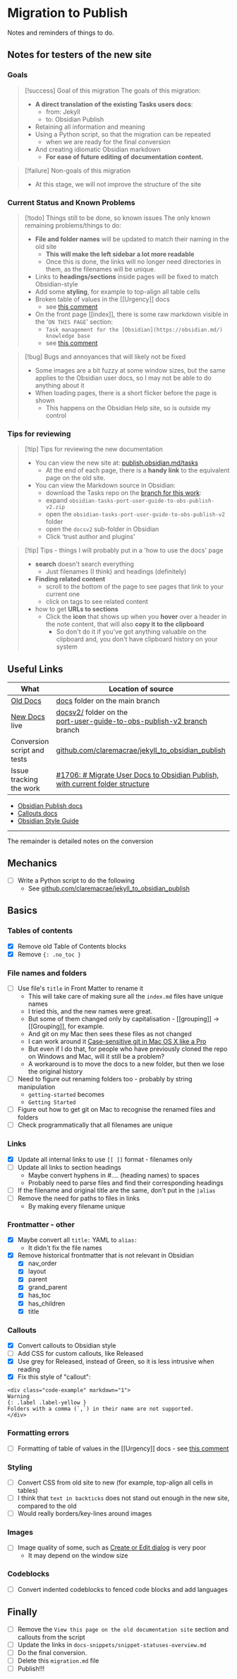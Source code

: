 # Migration to Publish

Notes and reminders of things to do.

## Notes for testers of the new site

### Goals

> [!success] Goal of this migration
> The goals of this migration:
>
> - **A direct translation of the existing Tasks users docs**:
>   - from: Jekyll
>   - to: Obsidian Publish
> - Retaining all information and meaning
> - Using a Python script, so that the migration can be repeated
>   - when we are ready for the final conversion
> - And creating idiomatic Obsidian markdown
>   - **For ease of future editing of documentation content.**

> [!failure] Non-goals of this migration
>
> - At this stage, we will not improve the structure of the site

### Current Status and Known Problems

> [!todo] Things still to be done, so known issues
> The only known remaining problems/things to do:
>
> - **File and folder names** will be updated to match their naming in the old site
>   - **This will make the left sidebar a lot more readable**
>   - Once this is done, the links will no longer need directories in them, as the filenames will be unique.
> - Links to **headings/sections** inside pages will be fixed to match Obsidian-style
> - Add some **styling**, for example to top-align all table cells
> - Broken table of values in the [[Urgency]] docs
>   - see [this comment](https://github.com/obsidian-tasks-group/obsidian-tasks/issues/1706#issuecomment-1454284835)
> - On the front page [[index]], there is some raw markdown visible in the '`ON THIS PAGE`' section:
>   - `Task management for the [Obsidian](https://obsidian.md/) knowledge base`
>   - see [this comment](https://github.com/obsidian-tasks-group/obsidian-tasks/issues/1706#issuecomment-1454848203)

> [!bug] Bugs and annoyances that will likely not be fixed
>
> - Some images are a bit fuzzy at some window sizes, but the same applies to the Obsidian user docs, so I may not be able to do anything about it
> - When loading pages, there is a short flicker before the page is shown
>   - This happens on the Obsidian Help site, so is outside my control

### Tips for reviewing

> [!tip] Tips for reviewing the new documentation
>
> - You can view the new site at: [publish.obsidian.md/tasks](https://publish.obsidian.md/tasks)
>   - At the end of each page, there is a **handy link** to the equivalent page on the old site.
> - You can view the Markdown source in Obsidian:
>   - download the Tasks repo on the [branch for this work](https://github.com/obsidian-tasks-group/obsidian-tasks/archive/refs/heads/port-user-guide-to-obs-publish-v2.zip):
>   - expand `obsidian-tasks-port-user-guide-to-obs-publish-v2.zip`
>   - open the `obsidian-tasks-port-user-guide-to-obs-publish-v2` folder
>   - open the `docsv2` sub-folder in Obsidian
>   - Click 'trust author and plugins'

> [!tip] Tips - things I will probably put in a 'how to use the docs' page
>
> - **search** doesn't search everything
>   - Just filenames (I think) and headings (definitely)
> - **Finding related content**
>   - scroll to the bottom of the page to see pages that link to your current one
>   - click on tags to see related content
> - how to get **URLs to sections**
>   - Click the **icon** that shows up when you **hover** over a header in the note content, that will also **copy it to the clipboard**
>     - So don't do it if you've got anything valuable on the clipboard and, you don't have clipboard history on your system

## Useful Links

| What                                                               | Location of source                                                                                                                                                                                                                                                                          |
| ------------------------------------------------------------------ | ------------------------------------------------------------------------------------------------------------------------------------------------------------------------------------------------------------------------------------------------------------------------------------------- |
| [Old Docs](https://obsidian-tasks-group.github.io/obsidian-tasks/) | [docs](https://github.com/obsidian-tasks-group/obsidian-tasks/tree/main/docs) folder on the main branch                                                                                                                                                                                     |
| [New Docs](https://publish.obsidian.md/tasks/index) live           | [docsv2/](https://github.com/obsidian-tasks-group/obsidian-tasks/tree/port-user-guide-to-obs-publish-v2/docsv2) folder on the<br>[port-user-guide-to-obs-publish-v2 branch](https://github.com/obsidian-tasks-group/obsidian-tasks/compare/main...port-user-guide-to-obs-publish-v2) branch |
| Conversion script and tests                                        | [github.com/claremacrae/jekyll_to_obsidian_publish](https://github.com/claremacrae/jekyll_to_obsidian_publish)                                                                                                                                                                              |
| Issue tracking the work                                            | [#1706: # Migrate User Docs to Obsidian Publish, with current folder structure](https://github.com/obsidian-tasks-group/obsidian-tasks/issues/1706)                                                                                                                                         |

- [Obsidian Publish docs](https://help.obsidian.md/Obsidian+Publish/Introduction+to+Obsidian+Publish)
- [Callouts docs](https://help.obsidian.md/Editing+and+formatting/Callouts#Supported+types)
- [Obsidian Style Guide](https://help.obsidian.md/Contributing+to+Obsidian/Style+guide)

---

The remainder is detailed notes on the conversion

## Mechanics

- [ ] Write a Python script to do the following
  - See [github.com/claremacrae/jekyll_to_obsidian_publish](https://github.com/claremacrae/jekyll_to_obsidian_publish)

## Basics

### Tables of contents

- [x] Remove old Table of Contents blocks
- [x] Remove `{: .no_toc }`

### File names and folders

- [ ] Use file's `title` in Front Matter to rename it
  - This will take care of making sure all the `index.md` files have unique names
  - I tried this, and the new names were great.
  - But some of them changed only by capitalisation - [[grouping]] -> [[Grouping]], for example.
  - And git on my Mac then sees these files as not changed
  - I can work around it [Case-sensitive git in Mac OS X like a Pro](https://coderwall.com/p/mgi8ja/case-sensitive-git-in-mac-os-x-like-a-pro)
  - But even if I do that, for people who have previously cloned the repo on Windows and Mac, will it still be a problem?
  - A workaround is to move the docs to a new folder, but then we lose the original history
- [ ] Need to figure out renaming folders too - probably by string manipulation
  - `getting-started` becomes
  - `Getting Started`
- [ ] Figure out how to get git on Mac to recognise the renamed files and folders
- [ ] Check programmatically that all filenames are unique

### Links

- [x] Update all internal links to use `[[ ]]` format - filenames only
- [ ] Update all links to section headings
  - Maybe convert hyphens in #.... (heading names) to spaces
  - Probably need to parse files and find their corresponding headings
- [ ] If the filename and original title are the same, don't put in the `|alias`
- [ ] Remove the need for paths to files in links
  - By making every filename unique

### Frontmatter - other

- [x] Maybe convert all `title:` YAML to `alias:`
  - It didn't fix the file names
- [x] Remove historical frontmatter that is not relevant in Obsidian
  - [x] nav_order
  - [x] layout
  - [x] parent
  - [x] grand_parent
  - [x] has_toc
  - [x] has_children
  - [x] title

### Callouts

- [x] Convert callouts to Obsidian style
- [ ] Add CSS for custom callouts, like Released
- [x] Use grey for Released, instead of Green, so it is less intrusive when reading
- [x] Fix this style of "callout":

```text
<div class="code-example" markdown="1">
Warning
{: .label .label-yellow }
Folders with a comma (`,`) in their name are not supported.
</div>
```

### Formatting errors

- [ ] Formatting of table of values in the [[Urgency]] docs - see [this comment](https://github.com/obsidian-tasks-group/obsidian-tasks/issues/1706#issuecomment-1454284835)

### Styling

- [ ] Convert CSS from old site to new (for example, top-align all cells in tables)
- [ ] I think that `text in backticks` does not stand out enough in the new site, compared to the old
- [ ] Would really borders/key-lines around images

### Images

- [ ] Image quality of some, such as [Create or Edit dialog](https://publish.obsidian.md/tasks/getting-started/create-or-edit-task) is very poor
  - It may depend on the window size

### Codeblocks

- [ ] Convert indented codeblocks to fenced code blocks and add languages

## Finally

- [ ] Remove the `View this page on the old documentation site` section and callouts from the script
- [ ] Update the links in `docs-snippets/snippet-statuses-overview.md`
- [ ] Do the final conversion.
- [ ] Delete this `migration.md` file
- [ ] Publish!!!
